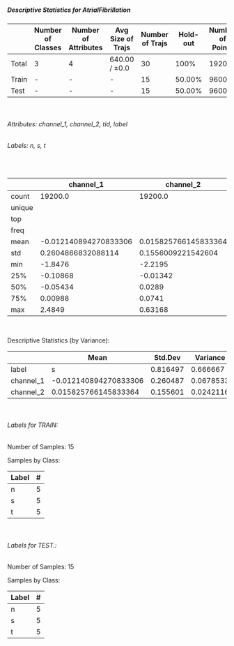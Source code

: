 ##### Descriptive Statistics for AtrialFibrillation


|       |   Number of Classes |   Number of Attributes |   Avg Size of Trajs |   Number of Trajs | Hold-out   |   Number of Points |   Longest Size |   Shortest Size |
|-------|---------------------|------------------------|---------------------|-------------------|------------|--------------------|----------------|-----------------|
| Total | 3                   | 4                      | 640.00 / ±0.0       | 30                | 100%       |              19200 |            640 |             640 |
| Train | -                   | -                      | -                   | 15                | 50.00%     |               9600 |            640 |             640 |
| Test  | -                   | -                      | -                   | 15                | 50.00%     |               9600 |            640 |             640 |

&nbsp;

###### Attributes: channel_1, channel_2, tid, label


###### Labels: n, s, t

&nbsp;

|        | channel_1             | channel_2            | label   |
|--------|-----------------------|----------------------|---------|
| count  | 19200.0               | 19200.0              | 19200   |
| unique |                       |                      | 3       |
| top    |                       |                      | n       |
| freq   |                       |                      | 6400    |
| mean   | -0.012140894270833306 | 0.015825766145833364 |         |
| std    | 0.2604866832088114    | 0.1556009221542604   |         |
| min    | -1.8476               | -2.2195              |         |
| 25%    | -0.10868              | -0.01342             |         |
| 50%    | -0.05434              | 0.0289               |         |
| 75%    | 0.00988               | 0.0741               |         |
| max    | 2.4849                | 0.63168              |         |

&nbsp;

Descriptive Statistics (by Variance): 


|           | Mean                  |   Std.Dev |   Variance |
|-----------|-----------------------|-----------|------------|
| label     | s                     |  0.816497 |  0.666667  |
| channel_1 | -0.012140894270833306 |  0.260487 |  0.0678533 |
| channel_2 | 0.015825766145833364  |  0.155601 |  0.0242116 |

&nbsp;

###### Labels for TRAIN:


Number of Samples: 15
Samples by Class:
| Label   |   # |
|---------|-----|
| n       |   5 |
| s       |   5 |
| t       |   5 |

&nbsp;

###### Labels for TEST.:


Number of Samples: 15
Samples by Class:
| Label   |   # |
|---------|-----|
| n       |   5 |
| s       |   5 |
| t       |   5 |
